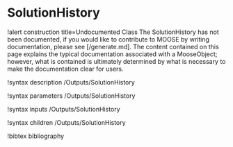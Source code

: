 <!-- MOOSE Documentation Stub: Remove this when content is added. -->

# SolutionHistory

!alert construction title=Undocumented Class
The SolutionHistory has not been documented, if you would like to contribute to MOOSE by
writing documentation, please see [/generate.md]. The content contained on this page explains
the typical documentation associated with a MooseObject; however, what is contained is ultimately
determined by what is necessary to make the documentation clear for users.

!syntax description /Outputs/SolutionHistory

!syntax parameters /Outputs/SolutionHistory

!syntax inputs /Outputs/SolutionHistory

!syntax children /Outputs/SolutionHistory

!bibtex bibliography

